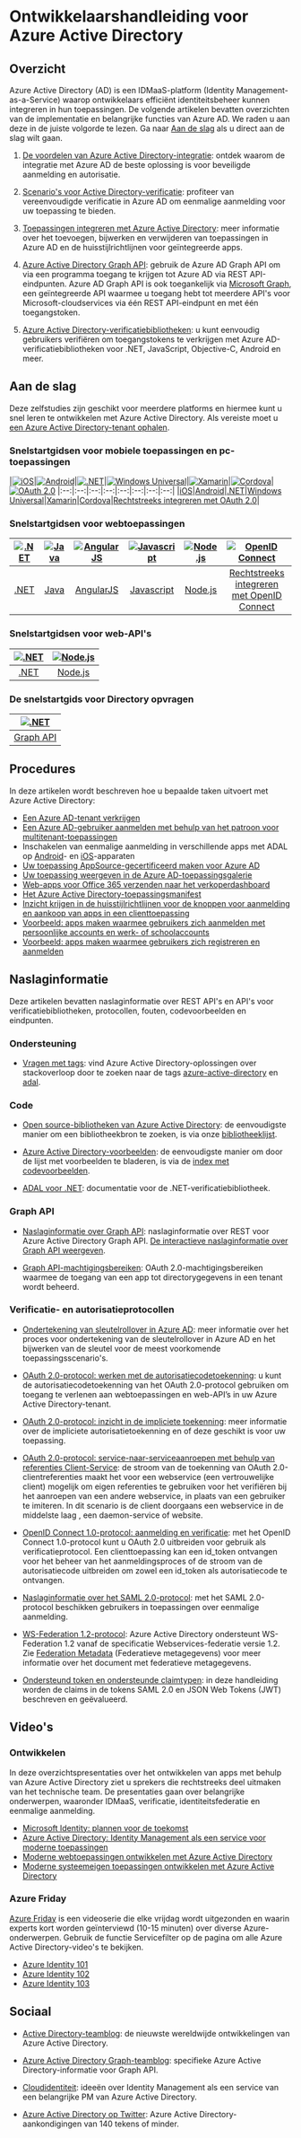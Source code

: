 <properties
   pageTitle="Ontwikkelaarshandleiding voor Azure Active Directory | Microsoft Azure"
   description="Dit artikel bevat een uitgebreide handleiding voor bronnen voor ontwikkelaars voor Azure Active Directory."
   services="active-directory"
   documentationCenter="dev-center-name"
   authors="msmbaldwin"
   manager="mbaldwin"
   editor=""/>

<tags
   ms.service="active-directory"
   ms.devlang="na"
   ms.topic="hero-article"
   ms.tgt_pltfrm="na"
   ms.workload="identity"
   ms.date="07/06/2016"
   ms.author="mbaldwin"/>


# Ontwikkelaarshandleiding voor Azure Active Directory

## Overzicht
Azure Active Directory (AD) is een IDMaaS-platform (Identity Management-as-a-Service) waarop ontwikkelaars efficiënt identiteitsbeheer kunnen integreren in hun toepassingen. De volgende artikelen bevatten overzichten van de implementatie en belangrijke functies van Azure AD. We raden u aan deze in de juiste volgorde te lezen. Ga naar [Aan de slag](#getting-started) als u direct aan de slag wilt gaan.


1. [De voordelen van Azure Active Directory-integratie](active-directory-how-to-integrate.md): ontdek waarom de integratie met Azure AD de beste oplossing is voor beveiligde aanmelding en autorisatie.

1. [Scenario's voor Active Directory-verificatie](active-directory-authentication-scenarios.md): profiteer van vereenvoudigde verificatie in Azure AD om eenmalige aanmelding voor uw toepassing te bieden.

1. [Toepassingen integreren met Azure Active Directory](active-directory-integrating-applications.md): meer informatie over het toevoegen, bijwerken en verwijderen van toepassingen in Azure AD en de huisstijlrichtlijnen voor geïntegreerde apps.

1. [Azure Active Directory Graph API](active-directory-graph-api.md): gebruik de Azure AD Graph API om via een programma toegang te krijgen tot Azure AD via REST API-eindpunten. Azure AD Graph API is ook toegankelijk via [Microsoft Graph](https://graph.microsoft.io/), een geïntegreerde API waarmee u toegang hebt tot meerdere API's voor Microsoft-cloudservices via één REST API-eindpunt en met één toegangstoken.

1. [Azure Active Directory-verificatiebibliotheken](active-directory-authentication-libraries.md): u kunt eenvoudig gebruikers verifiëren om toegangstokens te verkrijgen met Azure AD-verificatiebibliotheken voor .NET, JavaScript, Objective-C, Android en meer.


## Aan de slag

Deze zelfstudies zijn geschikt voor meerdere platforms en hiermee kunt u snel leren te ontwikkelen met Azure Active Directory. Als vereiste moet u [een Azure Active Directory-tenant ophalen](active-directory-howto-tenant.md).

### Snelstartgidsen voor mobiele toepassingen en pc-toepassingen

|[![iOS](./media/active-directory-developers-guide/ios.png)](active-directory-devquickstarts-ios.md)|[![Android](./media/active-directory-developers-guide/android.png)](active-directory-devquickstarts-android.md)|[![.NET](./media/active-directory-developers-guide/net.png)](active-directory-devquickstarts-dotnet.md)|[![Windows Universal](./media/active-directory-developers-guide/windows.png)](active-directory-devquickstarts-windowsstore.md)|[![Xamarin](./media/active-directory-developers-guide/xamarin.png)](active-directory-devquickstarts-xamarin.md)|[![Cordova](./media/active-directory-developers-guide/cordova.png)](active-directory-devquickstarts-cordova.md)|[![OAuth 2.0](./media/active-directory-developers-guide/oauth-2.png)](active-directory-protocols-oauth-code.md)
|:--:|:--:|:--:|:--:|:--:|:--:|:--:|:--:|
|[iOS](active-directory-devquickstarts-ios.md)|[Android](active-directory-devquickstarts-android.md)|[.NET](active-directory-devquickstarts-dotnet.md)|[Windows Universal](active-directory-devquickstarts-windowsstore.md)|[Xamarin](active-directory-devquickstarts-xamarin.md)|[Cordova](active-directory-devquickstarts-cordova.md)|[Rechtstreeks integreren met OAuth 2.0](active-directory-protocols-oauth-code.md)|

### Snelstartgidsen voor webtoepassingen

|[![.NET](./media/active-directory-developers-guide/net.png)](active-directory-devquickstarts-webapp-dotnet.md)|[![Java](./media/active-directory-developers-guide/java.png)](active-directory-devquickstarts-webapp-java.md)|[![AngularJS](./media/active-directory-developers-guide/angularjs.png)](active-directory-devquickstarts-angular.md)|[![Javascript](./media/active-directory-developers-guide/javascript.png)](https://github.com/Azure-Samples/active-directory-javascript-singlepageapp-dotnet-webapi)|[![Node.js](./media/active-directory-developers-guide/nodejs.png)](active-directory-devquickstarts-openidconnect-nodejs.md) | [![OpenID Connect](./media/active-directory-developers-guide/openid-connect.png)](active-directory-protocols-openid-connect-code.md)
|:--:|:--:|:--:|:--:|:--:|:--:|
|[.NET](active-directory-devquickstarts-webapp-dotnet.md)|[Java](active-directory-devquickstarts-webapp-java.md)|[AngularJS](active-directory-devquickstarts-angular.md)|[Javascript](https://github.com/Azure-Samples/active-directory-javascript-singlepageapp-dotnet-webapi)|[Node.js](active-directory-devquickstarts-openidconnect-nodejs.md)|[Rechtstreeks integreren met OpenID Connect](active-directory-protocols-openid-connect-code.md)|

### Snelstartgidsen voor web-API's

|[![.NET](./media/active-directory-developers-guide/net.png)](active-directory-devquickstarts-webapi-dotnet.md)|[![Node.js](./media/active-directory-developers-guide/nodejs.png)](active-directory-devquickstarts-webapi-nodejs.md)
|:--:|:--:|
|[.NET](active-directory-devquickstarts-webapi-dotnet.md)|[Node.js](active-directory-devquickstarts-webapi-nodejs.md)

### De snelstartgids voor Directory opvragen

| [![.NET](./media/active-directory-developers-guide/graph.png)](active-directory-graph-api-quickstart.md)|
|:--:|
|[Graph API](active-directory-graph-api-quickstart.md)|

## Procedures

In deze artikelen wordt beschreven hoe u bepaalde taken uitvoert met Azure Active Directory:

- [Een Azure AD-tenant verkrijgen](active-directory-howto-tenant.md)
- [Een Azure AD-gebruiker aanmelden met behulp van het patroon voor multitenant-toepassingen](active-directory-devhowto-multi-tenant-overview.md) 
- Inschakelen van eenmalige aanmelding in verschillende apps met ADAL op [Android](active-directory-sso-android.md)- en [iOS](active-directory-sso-ios.md)-apparaten
- [Uw toepassing AppSource-gecertificeerd maken voor Azure AD](active-directory-devhowto-appsource-certified.md)
- [Uw toepassing weergeven in de Azure AD-toepassingsgalerie](active-directory-app-gallery-listing.md)
- [Web-apps voor Office 365 verzenden naar het verkoperdashboard](https://msdn.microsoft.com/office/office365/howto/submit-web-apps-seller-dashboard)
- [Het Azure Active Directory-toepassingsmanifest](active-directory-application-manifest.md)
- [Inzicht krijgen in de huisstijlrichtlijnen voor de knoppen voor aanmelding en aankoop van apps in een clienttoepassing](active-directory-branding-guidelines.md)
- [Voorbeeld: apps maken waarmee gebruikers zich aanmelden met persoonlijke accounts en werk- of schoolaccounts](active-directory-appmodel-v2-overview.md)
- [Voorbeeld: apps maken waarmee gebruikers zich registreren en aanmelden](../active-directory-b2c/active-directory-b2c-overview.md)


## Naslaginformatie

Deze artikelen bevatten naslaginformatie over REST API's en API's voor verificatiebibliotheken, protocollen, fouten, codevoorbeelden en eindpunten.  

###  Ondersteuning
- [Vragen met tags](http://stackoverflow.com/questions/tagged/azure-active-directory): vind Azure Active Directory-oplossingen over stackoverloop door te zoeken naar de tags [azure-active-directory](http://stackoverflow.com/questions/tagged/azure-active-directory) en [adal](http://stackoverflow.com/questions/tagged/adal).

### Code

- [Open source-bibliotheken van Azure Active Directory](http://github.com/AzureAD): de eenvoudigste manier om een bibliotheekbron te zoeken, is via onze [bibliotheeklijst](active-directory-authentication-libraries.md).

- [Azure Active Directory-voorbeelden](https://github.com/azure-samples?query=active-directory): de eenvoudigste manier om door de lijst met voorbeelden te bladeren, is via de [index met codevoorbeelden](active-directory-code-samples.md).

- [ADAL voor .NET](https://msdn.microsoft.com/library/azure/mt417579.aspx): documentatie voor de .NET-verificatiebibliotheek.

### Graph API

- [Naslaginformatie over Graph API](https://msdn.microsoft.com/library/azure/hh974476.aspx): naslaginformatie over REST voor Azure Active Directory Graph API. [De interactieve naslaginformatie over Graph API weergeven](https://msdn.microsoft.com/Library/Azure/Ad/Graph/api/api-catalog).

- [Graph API-machtigingsbereiken](https://msdn.microsoft.com/Library/Azure/Ad/Graph/howto/azure-ad-graph-api-permission-scopes): OAuth 2.0-machtigingsbereiken waarmee de toegang van een app tot directorygegevens in een tenant wordt beheerd.

### Verificatie- en autorisatieprotocollen

- [Ondertekening van sleutelrollover in Azure AD](active-directory-signing-key-rollover.md): meer informatie over het proces voor ondertekening van de sleutelrollover in Azure AD en het bijwerken van de sleutel voor de meest voorkomende toepassingsscenario's.

- [OAuth 2.0-protocol: werken met de autorisatiecodetoekenning](active-directory-protocols-oauth-code.md): u kunt de autorisatiecodetoekenning van het OAuth 2.0-protocol gebruiken om toegang te verlenen aan webtoepassingen en web-API’s in uw Azure Active Directory-tenant.

- [OAuth 2.0-protocol: inzicht in de impliciete toekenning](active-directory-dev-understanding-oauth2-implicit-grant.md): meer informatie over de impliciete autorisatietoekenning en of deze geschikt is voor uw toepassing.

- [OAuth 2.0-protocol: service-naar-serviceaanroepen met behulp van referenties Client-Service](active-directory-protocols-oauth-service-to-service.md): de stroom van de toekenning van OAuth 2.0-clientreferenties maakt het voor een webservice (een vertrouwelijke client) mogelijk om eigen referenties te gebruiken voor het verifiëren bij het aanroepen van een andere webservice, in plaats van een gebruiker te imiteren. In dit scenario is de client doorgaans een webservice in de middelste laag , een daemon-service of website.

- [OpenID Connect 1.0-protocol: aanmelding en verificatie](active-directory-protocols-openid-connect-code.md): met het OpenID Connect 1.0-protocol kunt u OAuth 2.0 uitbreiden voor gebruik als verificatieprotocol. Een clienttoepassing kan een id_token ontvangen voor het beheer van het aanmeldingsproces of de stroom van de autorisatiecode uitbreiden om zowel een id_token als autorisatiecode te ontvangen.

- [Naslaginformatie over het SAML 2.0-protocol](active-directory-saml-protocol-reference.md): met het SAML 2.0-protocol beschikken gebruikers in toepassingen over eenmalige aanmelding.

- [WS-Federation 1.2-protocol](http://docs.oasis-open.org/wsfed/federation/v1.2/os/ws-federation-1.2-spec-os.html): Azure Active Directory ondersteunt WS-Federation 1.2 vanaf de specificatie Webservices-federatie versie 1.2. Zie [Federation Metadata](active-directory-federation-metadata.md) (Federatieve metagegevens) voor meer informatie over het document met federatieve metagegevens.

- [Ondersteund token en ondersteunde claimtypen](active-directory-token-and-claims.md): in deze handleiding worden de claims in de tokens SAML 2.0 en JSON Web Tokens (JWT) beschreven en geëvalueerd.

## Video's

### Ontwikkelen

In deze overzichtspresentaties over het ontwikkelen van apps met behulp van Azure Active Directory ziet u sprekers die rechtstreeks deel uitmaken van het technische team. De presentaties gaan over belangrijke onderwerpen, waaronder IDMaaS, verificatie, identiteitsfederatie en eenmalige aanmelding.

- [Microsoft Identity: plannen voor de toekomst](https://azure.microsoft.com/documentation/videos/build-2016-microsoft-identity-state-of-the-union-and-future-direction/)
- [Azure Active Directory: Identity Management als een service voor moderne toepassingen](https://azure.microsoft.com/documentation/videos/build-2015-azure-active-directory-identity-management-as-a-service-for-modern-applications/)
- [Moderne webtoepassingen ontwikkelen met Azure Active Directory](https://azure.microsoft.com/documentation/videos/build-2015-develop-modern-web-applications-with-azure-active-directory/)
- [Moderne systeemeigen toepassingen ontwikkelen met Azure Active Directory](https://azure.microsoft.com/documentation/videos/build-2015-develop-modern-native-applications-with-azure-active-directory/)

### Azure Friday
[Azure Friday](https://azure.microsoft.com/documentation/videos/azure-friday/) is een videoserie die elke vrijdag wordt uitgezonden en waarin experts kort worden geïnterviewd (10-15 minuten) over diverse Azure-onderwerpen.  Gebruik de functie Servicefilter op de pagina om alle Azure Active Directory-video's te bekijken.

- [Azure Identity 101](https://azure.microsoft.com/documentation/videos/azure-identity-basics/)
- [Azure Identity 102](https://azure.microsoft.com/documentation/videos/azure-identity-creating-active-directory/)
- [Azure Identity 103](https://azure.microsoft.com/documentation/videos/azure-identity-application-to-authenticate/)

## Sociaal

- [Active Directory-teamblog](http://blogs.technet.com/b/ad/): de nieuwste wereldwijde ontwikkelingen van Azure Active Directory.

- [Azure Active Directory Graph-teamblog](http://blogs.msdn.com/b/aadgraphteam): specifieke Azure Active Directory-informatie voor Graph API.

- [Cloudidentiteit](http://www.cloudidentity.net): ideeën over Identity Management als een service van een belangrijke PM van Azure Active Directory.  

- [Azure Active Directory op Twitter](https://twitter.com/azuread): Azure Active Directory-aankondigingen van 140 tekens of minder.



<!--HONumber=ago16_HO4-->


